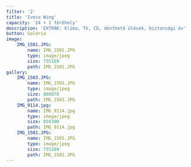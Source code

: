 ```yaml
---
filter: '2'
title: 'Iveco Wing'
capacity: '24 + 1 férőhely'
description: 'EXTRÁK: klíma, TV, CD, dönthető ülések, biztonsági öv'
button: Galéria
image:
    IMG_1501.JPG:
        name: IMG_1501.JPG
        type: image/jpeg
        size: 755169
        path: IMG_1501.JPG
gallery:
    IMG_1503.JPG:
        name: IMG_1503.JPG
        type: image/jpeg
        size: 888878
        path: IMG_1503.JPG
    IMG_9114.jpg:
        name: IMG_9114.jpg
        type: image/jpeg
        size: 850300
        path: IMG_9114.jpg
    IMG_1501.JPG:
        name: IMG_1501.JPG
        type: image/jpeg
        size: 755169
        path: IMG_1501.JPG
---
```


